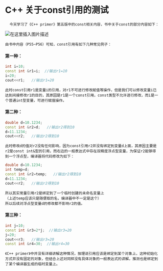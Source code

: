 # C++ 关于const引用的测试

      今天学习了《C++ primer》第五版中的const相关内容，书中关于const的部分内容如下：
     
![在这里插入图片描述](https://img-blog.csdnimg.cn/20191115104101498.png?x-oss-process=image/watermark,type_ZmFuZ3poZW5naGVpdGk,shadow_10,text_aHR0cHM6Ly9ibG9nLmNzZG4ubmV0L3FxXzQwODc0NzYw,size_16,color_FFFFFF,t_70)

    由书中内容（P55~P56）可知，const引用有如下几种常见例子：

#### 第一种：
```c++
int i=10;
const int &r1=i;  //输出r1=10
i=20;
cout<<r1;   //输出r1=20
```
    此时const引用r1是变量i的引用，对r1不可进行修改赋值等操作，但是我们可以修改变量i已达到间接修改r1的目的，其原因是r1是一个const引用，const类型不允许进行修改，而i是一个普通int型变量，可进行赋值操作。

#### 第二种：
```c++
double d=10.1234;
const int &r2=d;   //输出r2得到10
d=11.1234;
cout<<r2;   //输出r2得到10
```
    此时修改d的值对r2没有任何影响，因为const引用r2并没有绑定到变量d上面，其原因主要是r2是const int&型的引用，而右边的一般表达式中存在双精度浮点型变量，为保证r2能够得到一个浮点型，编译器将代码修改为如下：

```c++
double d=10.1234;
int temp=d;
const int &r2=temp;   //输出r2得到10
d=11.1234;
cout<<r2;   //输出r2得到10
```
    
    所以其实常量引用r2是绑定到了一个临时创建的未命名变量上
    （上述temp应该只是随便取的名，编译器中不一定是这个）
    所以后续对浮点型变量d的修改都不影响r2的值。

#### 第三种：
```c++
int j=10;
const int &r3=2*j;  //输出r3=20
j=20;
cout<<r3;   //输出r3=20
const int &r4=30;  //输出r4=30
```
    《C++ primer》中并没有详细讲解这种情况，按理说引用应该是绑定到某个对象上，这种初始化方式并没有固定的对象，但结合上述对同样没有具体对象的一般表达式的讲解，推测也是绑定到了某个编译器生成的临时变量上。
